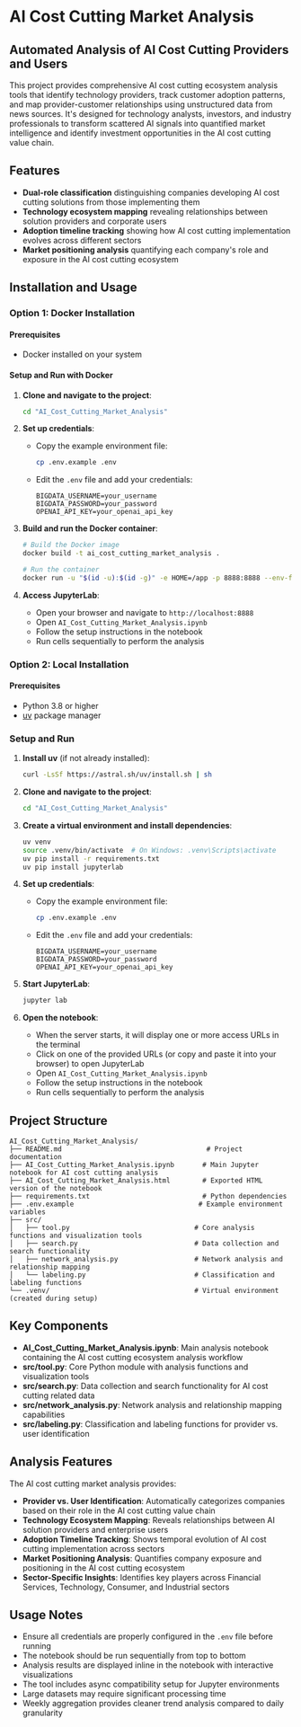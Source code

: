 # AI Cost Cutting Market Analysis

## Automated Analysis of AI Cost Cutting Providers and Users

This project provides comprehensive AI cost cutting ecosystem analysis tools that identify technology providers, track customer adoption patterns, and map provider-customer relationships using unstructured data from news sources. It's designed for technology analysts, investors, and industry professionals to transform scattered AI signals into quantified market intelligence and identify investment opportunities in the AI cost cutting value chain.

## Features

- **Dual-role classification** distinguishing companies developing AI cost cutting solutions from those implementing them
- **Technology ecosystem mapping** revealing relationships between solution providers and corporate users
- **Adoption timeline tracking** showing how AI cost cutting implementation evolves across different sectors
- **Market positioning analysis** quantifying each company's role and exposure in the AI cost cutting ecosystem

## Installation and Usage

### Option 1: Docker Installation

#### Prerequisites
- Docker installed on your system

#### Setup and Run with Docker

1. **Clone and navigate to the project**:
   ```bash
   cd "AI_Cost_Cutting_Market_Analysis"
   ```

2. **Set up credentials**:
   - Copy the example environment file:
     ```bash
     cp .env.example .env
     ```
   - Edit the `.env` file and add your credentials:
     ```
     BIGDATA_USERNAME=your_username
     BIGDATA_PASSWORD=your_password
     OPENAI_API_KEY=your_openai_api_key
     ```

3. **Build and run the Docker container**:
   ```bash
   # Build the Docker image
   docker build -t ai_cost_cutting_market_analysis .
   
   # Run the container
   docker run -u "$(id -u):$(id -g)" -e HOME=/app -p 8888:8888 --env-file .env -v "$(pwd)":/app ai_cost_cutting_market_analysis

   ```

4. **Access JupyterLab**:
   - Open your browser and navigate to `http://localhost:8888`
   - Open `AI_Cost_Cutting_Market_Analysis.ipynb`
   - Follow the setup instructions in the notebook
   - Run cells sequentially to perform the analysis

### Option 2: Local Installation

#### Prerequisites
- Python 3.8 or higher
- [uv](https://github.com/astral-sh/uv) package manager

### Setup and Run

1. **Install uv** (if not already installed):
   ```bash
   curl -LsSf https://astral.sh/uv/install.sh | sh
   ```

2. **Clone and navigate to the project**:
   ```bash
   cd "AI_Cost_Cutting_Market_Analysis"
   ```

3. **Create a virtual environment and install dependencies**:
   ```bash
   uv venv
   source .venv/bin/activate  # On Windows: .venv\Scripts\activate
   uv pip install -r requirements.txt
   uv pip install jupyterlab
   ```

4. **Set up credentials**:
   - Copy the example environment file:
     ```bash
     cp .env.example .env
     ```
   - Edit the `.env` file and add your credentials:
     ```
     BIGDATA_USERNAME=your_username
     BIGDATA_PASSWORD=your_password
     OPENAI_API_KEY=your_openai_api_key
     ```

5. **Start JupyterLab**:
   ```bash
   jupyter lab
   ```

6. **Open the notebook**:
   - When the server starts, it will display one or more access URLs in the terminal
   - Click on one of the provided URLs (or copy and paste it into your browser) to open JupyterLab
   - Open `AI_Cost_Cutting_Market_Analysis.ipynb`
   - Follow the setup instructions in the notebook
   - Run cells sequentially to perform the analysis

## Project Structure

```
AI_Cost_Cutting_Market_Analysis/
├── README.md                                    # Project documentation
├── AI_Cost_Cutting_Market_Analysis.ipynb       # Main Jupyter notebook for AI cost cutting analysis
├── AI_Cost_Cutting_Market_Analysis.html        # Exported HTML version of the notebook
├── requirements.txt                            # Python dependencies
├── .env.example                               # Example environment variables
├── src/
│   ├── tool.py                               # Core analysis functions and visualization tools
│   ├── search.py                             # Data collection and search functionality
│   ├── network_analysis.py                   # Network analysis and relationship mapping
│   └── labeling.py                           # Classification and labeling functions
└── .venv/                                    # Virtual environment (created during setup)
```

## Key Components

- **AI_Cost_Cutting_Market_Analysis.ipynb**: Main analysis notebook containing the AI cost cutting ecosystem analysis workflow
- **src/tool.py**: Core Python module with analysis functions and visualization tools
- **src/search.py**: Data collection and search functionality for AI cost cutting related data
- **src/network_analysis.py**: Network analysis and relationship mapping capabilities
- **src/labeling.py**: Classification and labeling functions for provider vs. user identification

## Analysis Features

The AI cost cutting market analysis provides:
- **Provider vs. User Identification**: Automatically categorizes companies based on their role in the AI cost cutting value chain
- **Technology Ecosystem Mapping**: Reveals relationships between AI solution providers and enterprise users
- **Adoption Timeline Tracking**: Shows temporal evolution of AI cost cutting implementation across sectors
- **Market Positioning Analysis**: Quantifies company exposure and positioning in the AI cost cutting ecosystem
- **Sector-Specific Insights**: Identifies key players across Financial Services, Technology, Consumer, and Industrial sectors

## Usage Notes

- Ensure all credentials are properly configured in the `.env` file before running
- The notebook should be run sequentially from top to bottom
- Analysis results are displayed inline in the notebook with interactive visualizations
- The tool includes async compatibility setup for Jupyter environments
- Large datasets may require significant processing time
- Weekly aggregation provides cleaner trend analysis compared to daily granularity 